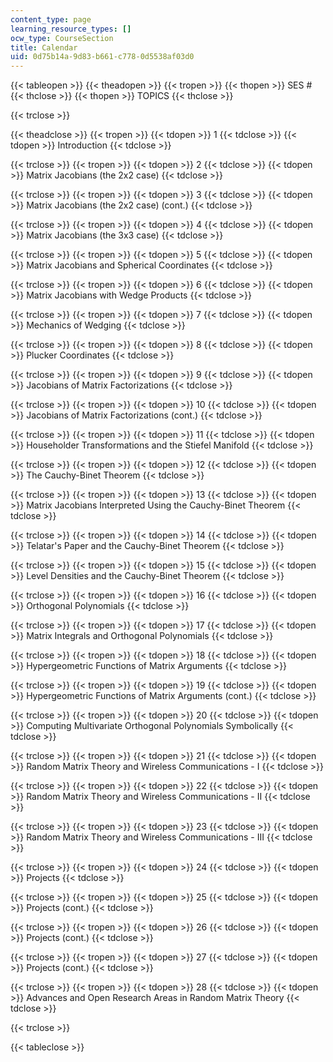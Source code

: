```yaml
---
content_type: page
learning_resource_types: []
ocw_type: CourseSection
title: Calendar
uid: 0d75b14a-9d83-b661-c778-0d5538af03d0
---
```


{{< tableopen >}}
{{< theadopen >}}
{{< tropen >}}
{{< thopen >}}
SES #
{{< thclose >}}
{{< thopen >}}
TOPICS
{{< thclose >}}

{{< trclose >}}

{{< theadclose >}}
{{< tropen >}}
{{< tdopen >}}
1
{{< tdclose >}}
{{< tdopen >}}
Introduction
{{< tdclose >}}

{{< trclose >}}
{{< tropen >}}
{{< tdopen >}}
2
{{< tdclose >}}
{{< tdopen >}}
Matrix Jacobians (the 2x2 case)
{{< tdclose >}}

{{< trclose >}}
{{< tropen >}}
{{< tdopen >}}
3
{{< tdclose >}}
{{< tdopen >}}
Matrix Jacobians (the 2x2 case) (cont.)
{{< tdclose >}}

{{< trclose >}}
{{< tropen >}}
{{< tdopen >}}
4
{{< tdclose >}}
{{< tdopen >}}
Matrix Jacobians (the 3x3 case)
{{< tdclose >}}

{{< trclose >}}
{{< tropen >}}
{{< tdopen >}}
5
{{< tdclose >}}
{{< tdopen >}}
Matrix Jacobians and Spherical Coordinates
{{< tdclose >}}

{{< trclose >}}
{{< tropen >}}
{{< tdopen >}}
6
{{< tdclose >}}
{{< tdopen >}}
Matrix Jacobians with Wedge Products
{{< tdclose >}}

{{< trclose >}}
{{< tropen >}}
{{< tdopen >}}
7
{{< tdclose >}}
{{< tdopen >}}
Mechanics of Wedging
{{< tdclose >}}

{{< trclose >}}
{{< tropen >}}
{{< tdopen >}}
8
{{< tdclose >}}
{{< tdopen >}}
Plucker Coordinates
{{< tdclose >}}

{{< trclose >}}
{{< tropen >}}
{{< tdopen >}}
9
{{< tdclose >}}
{{< tdopen >}}
Jacobians of Matrix Factorizations
{{< tdclose >}}

{{< trclose >}}
{{< tropen >}}
{{< tdopen >}}
10
{{< tdclose >}}
{{< tdopen >}}
Jacobians of Matrix Factorizations (cont.)
{{< tdclose >}}

{{< trclose >}}
{{< tropen >}}
{{< tdopen >}}
11
{{< tdclose >}}
{{< tdopen >}}
Householder Transformations and the Stiefel Manifold
{{< tdclose >}}

{{< trclose >}}
{{< tropen >}}
{{< tdopen >}}
12
{{< tdclose >}}
{{< tdopen >}}
The Cauchy-Binet Theorem
{{< tdclose >}}

{{< trclose >}}
{{< tropen >}}
{{< tdopen >}}
13
{{< tdclose >}}
{{< tdopen >}}
Matrix Jacobians Interpreted Using the Cauchy-Binet Theorem
{{< tdclose >}}

{{< trclose >}}
{{< tropen >}}
{{< tdopen >}}
14
{{< tdclose >}}
{{< tdopen >}}
Telatar's Paper and the Cauchy-Binet Theorem
{{< tdclose >}}

{{< trclose >}}
{{< tropen >}}
{{< tdopen >}}
15
{{< tdclose >}}
{{< tdopen >}}
Level Densities and the Cauchy-Binet Theorem
{{< tdclose >}}

{{< trclose >}}
{{< tropen >}}
{{< tdopen >}}
16
{{< tdclose >}}
{{< tdopen >}}
Orthogonal Polynomials
{{< tdclose >}}

{{< trclose >}}
{{< tropen >}}
{{< tdopen >}}
17
{{< tdclose >}}
{{< tdopen >}}
Matrix Integrals and Orthogonal Polynomials
{{< tdclose >}}

{{< trclose >}}
{{< tropen >}}
{{< tdopen >}}
18
{{< tdclose >}}
{{< tdopen >}}
Hypergeometric Functions of Matrix Arguments
{{< tdclose >}}

{{< trclose >}}
{{< tropen >}}
{{< tdopen >}}
19
{{< tdclose >}}
{{< tdopen >}}
Hypergeometric Functions of Matrix Arguments (cont.)
{{< tdclose >}}

{{< trclose >}}
{{< tropen >}}
{{< tdopen >}}
20
{{< tdclose >}}
{{< tdopen >}}
Computing Multivariate Orthogonal Polynomials Symbolically
{{< tdclose >}}

{{< trclose >}}
{{< tropen >}}
{{< tdopen >}}
21
{{< tdclose >}}
{{< tdopen >}}
Random Matrix Theory and Wireless Communications - I
{{< tdclose >}}

{{< trclose >}}
{{< tropen >}}
{{< tdopen >}}
22
{{< tdclose >}}
{{< tdopen >}}
Random Matrix Theory and Wireless Communications - II
{{< tdclose >}}

{{< trclose >}}
{{< tropen >}}
{{< tdopen >}}
23
{{< tdclose >}}
{{< tdopen >}}
Random Matrix Theory and Wireless Communications - III
{{< tdclose >}}

{{< trclose >}}
{{< tropen >}}
{{< tdopen >}}
24
{{< tdclose >}}
{{< tdopen >}}
Projects
{{< tdclose >}}

{{< trclose >}}
{{< tropen >}}
{{< tdopen >}}
25
{{< tdclose >}}
{{< tdopen >}}
Projects (cont.)
{{< tdclose >}}

{{< trclose >}}
{{< tropen >}}
{{< tdopen >}}
26
{{< tdclose >}}
{{< tdopen >}}
Projects (cont.)
{{< tdclose >}}

{{< trclose >}}
{{< tropen >}}
{{< tdopen >}}
27
{{< tdclose >}}
{{< tdopen >}}
Projects (cont.)
{{< tdclose >}}

{{< trclose >}}
{{< tropen >}}
{{< tdopen >}}
28
{{< tdclose >}}
{{< tdopen >}}
Advances and Open Research Areas in Random Matrix Theory
{{< tdclose >}}

{{< trclose >}}

{{< tableclose >}}